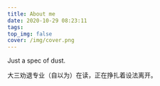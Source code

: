```yaml
---
title: About me
date: 2020-10-29 08:23:11
tags:
top_img: false
cover: /img/cover.png
---
```


Just a spec of dust.

大三劝退专业（自以为）在读，正在挣扎着设法离开。